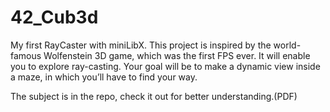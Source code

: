 # 42_Cub3d
My first RayCaster with miniLibX.
This project is inspired by the world-famous Wolfenstein 3D game, which was the first FPS ever. It will enable you to explore ray-casting. Your goal will be to make a dynamic view inside a maze, in which you’ll have to find your way.

The subject is in the repo, check it out for better understanding.(PDF)

